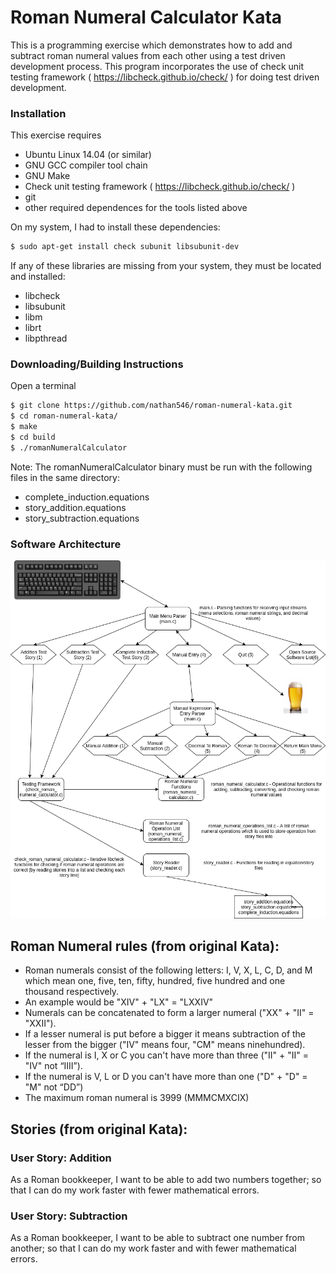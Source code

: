 # Roman Numeral Calculator Kata
This is a programming exercise which demonstrates how to add and subtract roman numeral values from each other using a test driven development process.  This program incorporates the use of check unit testing framework ( https://libcheck.github.io/check/ ) for doing test driven development.

### Installation
This exercise requires
* Ubuntu Linux 14.04 (or similar)
* GNU GCC compiler tool chain
* GNU Make
* Check unit testing framework ( https://libcheck.github.io/check/ )
* git
* other required dependences for the tools listed above


On my system, I had to install these dependencies:

```sh
$ sudo apt-get install check subunit libsubunit-dev
```

If any of these libraries are missing from your system, they must be located and installed:
* libcheck
* libsubunit  
* libm
* librt
* libpthread


### Downloading/Building Instructions
Open a terminal

```sh
$ git clone https://github.com/nathan546/roman-numeral-kata.git
$ cd roman-numeral-kata/
$ make
$ cd build
$ ./romanNumeralCalculator
```
Note: The romanNumeralCalculator binary must be run with the following files in the same directory:
* complete_induction.equations
* story_addition.equations
* story_subtraction.equations


### Software Architecture
![Architecture Flow Chart](./documents/flowChart.png)

## Roman Numeral rules (from original Kata):

* Roman numerals consist of the following letters: I, V, X, L, C, D, and M which mean one, five, ten, fifty, hundred, five hundred and one thousand respectively.
* An example would be "XIV" + "LX" = "LXXIV" 
* Numerals can be concatenated to form a larger numeral ("XX" + "II" = "XXII").
* If a lesser numeral is put before a bigger it means subtraction of the lesser from the bigger ("IV" means four, "CM" means ninehundred).
* If the numeral is I, X or C you can't have more than three ("II" + "II" = "IV" not “IIII”).
* If the numeral is V, L or D you can't have more than one ("D" + "D" = "M" not “DD”)
* The maximum roman numeral is 3999 (MMMCMXCIX) 

## Stories (from original Kata):

### User Story: Addition
As a Roman bookkeeper, I want to be able to add two numbers together; so that I can do my work faster with fewer mathematical errors.  

### User Story: Subtraction 
As a Roman bookkeeper, I want to be able to subtract one number from another; so that I can do my work faster and with fewer mathematical errors.